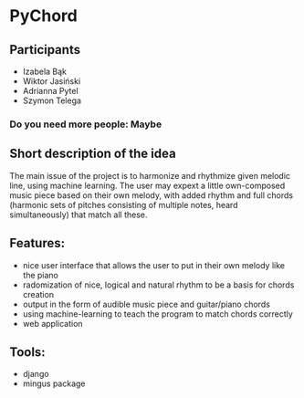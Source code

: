 # PyChord
## Participants 
 - Izabela Bąk
 - Wiktor Jasiński
 - Adrianna Pytel
 - Szymon Telega
### Do you need more people: Maybe
## Short description of the idea
The main issue of the project is to harmonize and rhythmize given melodic line, using machine learning. The user may expext a little own-composed music piece based on their own melody, with added rhythm and full chords (harmonic sets of pitches consisting of multiple notes, heard simultaneously) that match all these.

## Features:
- nice user interface that allows the user to put in their own melody like the piano 
- radomization of nice, logical and natural rhythm to be a basis for chords creation
- output in the form of audible music piece and guitar/piano chords
- using machine-learning to teach the program to match chords correctly
- web application 

## Tools:
- django
- mingus package
